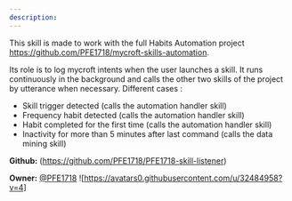 ```yaml
---
description: 
---
```

This skill is made to work with the full Habits Automation project https://github.com/PFE1718/mycroft-skills-automation.

Its role is to log mycroft intents when the user launches a skill. It runs continuously in the background and calls the other two skills of the project by utterance when necessary.
Different cases :
- Skill trigger detected (calls the automation handler skill)
- Frequency habit detected (calls the automation handler skill)
- Habit completed for the first time (calls the automation handler skill)
- Inactivity for more than 5 minutes after last command (calls the data mining skill)

**Github:** (https://github.com/PFE1718/PFE1718-skill-listener)

**Owner:** [@PFE1718](https://github.com/PFE1718) ![https://avatars0.githubusercontent.com/u/32484958?v=4]

